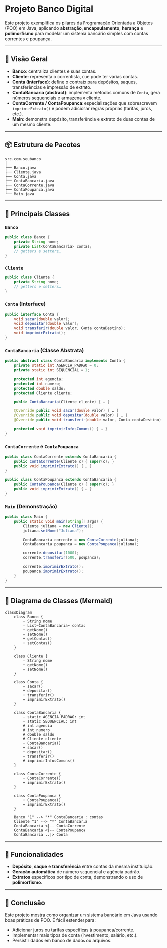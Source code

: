 # Projeto Banco Digital

Este projeto exemplifica os pilares da Programação Orientada a Objetos (POO) em Java, aplicando **abstração**, **encapsulamento**, **herança** e **polimorfismo** para modelar um sistema bancário simples com contas correntes e poupança.

---

## 🎯 Visão Geral

- **Banco**: centraliza clientes e suas contas.  
- **Cliente**: representa o correntista, que pode ter várias contas.  
- **Conta (interface)**: define o contrato para depósitos, saques, transferências e impressão de extrato.  
- **ContaBancaria (abstract)**: implementa métodos comuns de `Conta`, gera números sequenciais e armazena o cliente.  
- **ContaCorrente / ContaPoupanca**: especializações que sobrescrevem `imprimirExtrato()` e podem adicionar regras próprias (tarifas, juros, etc.).  
- **Main**: demonstra depósito, transferência e extrato de duas contas de um mesmo cliente.

---

## 📦 Estrutura de Pacotes

```
src.com.seubanco
│
├── Banco.java
├── Cliente.java
├── Conta.java
├── ContaBancaria.java
├── ContaCorrente.java
├── ContaPoupanca.java
└── Main.java
```

---

## 🔑 Principais Classes

### `Banco`
```java
public class Banco {
    private String nome;
    private List<ContaBancaria> contas;
    // getters e setters…
}
```

### `Cliente`
```java
public class Cliente {
    private String nome;
    // getters e setters…
}
```

### `Conta` (Interface)
```java
public interface Conta {
    void sacar(double valor);
    void depositar(double valor);
    void transferir(double valor, Conta contaDestino);
    void imprimirExtrato();
}
```

### `ContaBancaria` (Classe Abstrata)
```java
public abstract class ContaBancaria implements Conta {
    private static int AGENCIA_PADRAO = 0;
    private static int SEQUENCIAL = 1;

    protected int agencia;
    protected int numero;
    protected double saldo;
    protected Cliente cliente;

    public ContaBancaria(Cliente cliente) { … }

    @Override public void sacar(double valor) { … }
    @Override public void depositar(double valor) { … }
    @Override public void transferir(double valor, Conta contaDestino) { … }

    protected void imprimirInfosComuns() { … }
}
```

### `ContaCorrente` e `ContaPoupanca`
```java
public class ContaCorrente extends ContaBancaria {
    public ContaCorrente(Cliente c) { super(c); }
    public void imprimirExtrato() { … }
}

public class ContaPoupanca extends ContaBancaria {
    public ContaPoupanca(Cliente c) { super(c); }
    public void imprimirExtrato() { … }
}
```

### `Main` (Demonstração)
```java
public class Main {
    public static void main(String[] args) {
        Cliente juliana = new Cliente();
        juliana.setNome("Juliana");

        ContaBancaria corrente = new ContaCorrente(juliana);
        ContaBancaria poupanca = new ContaPoupanca(juliana);

        corrente.depositar(1000);
        corrente.transferir(500, poupanca);

        corrente.imprimirExtrato();
        poupanca.imprimirExtrato();
    }
}
```

---

## 🧩 Diagrama de Classes (Mermaid)

```mermaid
classDiagram
    class Banco {
        - String nome
        - List~ContaBancaria~ contas
        + getNome()
        + setNome()
        + getContas()
        + setContas()
    }

    class Cliente {
        - String nome
        + getNome()
        + setNome()
    }

    class Conta {
        + sacar()
        + depositar()
        + transferir()
        + imprimirExtrato()
    }

    class ContaBancaria {
        - static AGENCIA_PADRAO: int
        - static SEQUENCIAL: int
        # int agencia
        # int numero
        # double saldo
        # Cliente cliente
        + ContaBancaria()
        + sacar()
        + depositar()
        + transferir()
        # imprimirInfosComuns()
    }

    class ContaCorrente {
        + ContaCorrente()
        + imprimirExtrato()
    }

    class ContaPoupanca {
        + ContaPoupanca()
        + imprimirExtrato()
    }

    Banco "1" --> "*" ContaBancaria : contas
    Cliente "1" --> "*" ContaBancaria
    ContaBancaria <|-- ContaCorrente
    ContaBancaria <|-- ContaPoupanca
    ContaBancaria ..|> Conta
```

---

## 🚀 Funcionalidades

- **Depósito**, **saque** e **transferência** entre contas da mesma instituição.  
- **Geração automática** de número sequencial e agência padrão.  
- **Extratos** específicos por tipo de conta, demonstrando o uso de **polimorfismo**.  

---

## 📌 Conclusão

Este projeto mostra como organizar um sistema bancário em Java usando boas práticas de POO. É fácil estender para:

- Adicionar juros ou tarifas específicas à poupanca/corrente.  
- Implementar mais tipos de conta (investimento, salário, etc.).  
- Persistir dados em banco de dados ou arquivos.  
